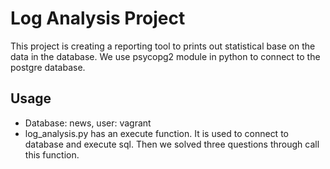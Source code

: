 # Log Analysis Project
This project is creating a reporting tool to prints out statistical base on the data in the database. We use psycopg2 module in python to connect to the postgre database.

## Usage
* Database: news, user: vagrant
* log_analysis.py has an execute function. It is used to connect to database and execute sql.
Then we solved three questions through call this function.
